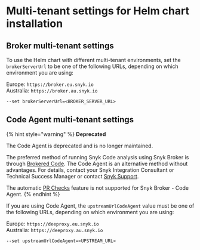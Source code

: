 # Multi-tenant settings for Helm chart installation

## **Broker multi-tenant settings**

To use the Helm chart with different multi-tenant environments, set the `brokerServerUrl` to be one of the following URLs, depending on which environment you are using:

Europe: `https://broker.eu.snyk.io`\
Australia: `https://broker.au.snyk.io`

```
--set brokerServerUrl=<BROKER_SERVER_URL>
```

## **Code Agent multi-tenant settings**

{% hint style="warning" %}
**Deprecated**

The Code Agent is deprecated and is no longer maintained.

The preferred method of running Snyk Code analysis using Snyk Broker is through [Brokered Code](../advanced-configuration-for-snyk-broker-docker-installation/git-clone-through-broker.md). The Code Agent is an alternative method without advantages. For details, contact your Snyk Integration Consultant or Technical Success Manager or contact [Snyk Support](https://support.snyk.io).

The automatic [PR Checks](https://docs.snyk.io/scan-with-snyk/pull-requests/pull-request-checks) feature is not supported for Snyk Broker - Code Agent.
{% endhint %}

If you are using Code Agent, the `upstreamUrlCodeAgent` value must be one of the following URLs, depending on which environment you are using:

Europe: `https://deeproxy.eu.snyk.io`\
Australia: `https://deeproxy.au.snyk.io`

```
--set upstreamUrlCodeAgent=<UPSTREAM_URL>
```
